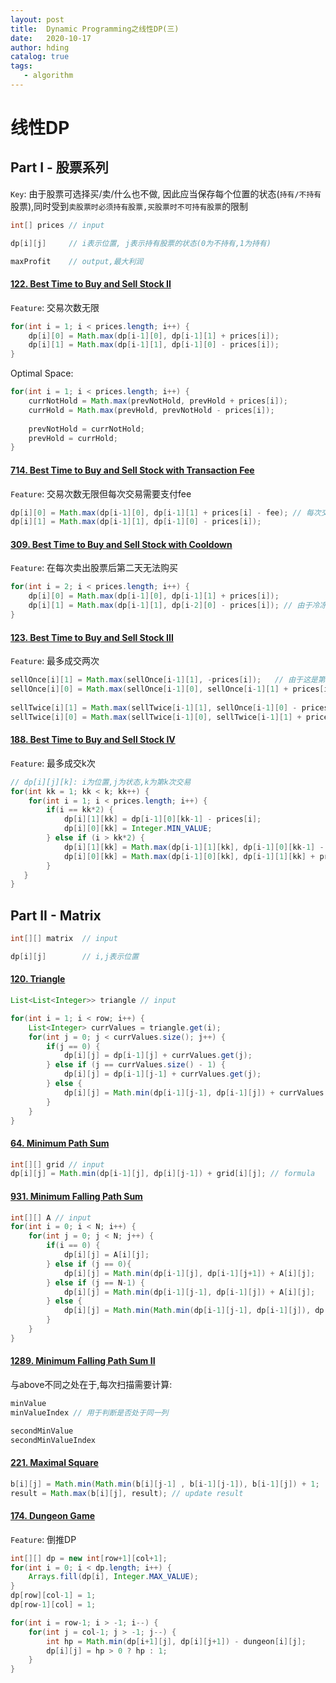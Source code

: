 ```yaml
---
layout: post
title:  Dynamic Programming之线性DP(三)
date:   2020-10-17
author: hding
catalog: true
tags:
   - algorithm
---
```

# 线性DP

## Part I - 股票系列
`Key`: 由于股票可选择买/卖/什么也不做, 因此应当保存每个位置的状态(`持有/不持有`股票),同时受到`卖股票时必须持有股票,买股票时不可持有股票`的限制
```java
int[] prices // input

dp[i][j]     // i表示位置, j表示持有股票的状态(0为不持有,1为持有)

maxProfit    // output,最大利润
```
#### [122. Best Time to Buy and Sell Stock II](https://leetcode.com/problems/best-time-to-buy-and-sell-stock-ii/)
`Feature`: 交易次数无限
```java
for(int i = 1; i < prices.length; i++) {
    dp[i][0] = Math.max(dp[i-1][0], dp[i-1][1] + prices[i]);
    dp[i][1] = Math.max(dp[i-1][1], dp[i-1][0] - prices[i]);
}

```
Optimal Space:
```java
for(int i = 1; i < prices.length; i++) {
    currNotHold = Math.max(prevNotHold, prevHold + prices[i]);
    currHold = Math.max(prevHold, prevNotHold - prices[i]);
            
    prevNotHold = currNotHold;
    prevHold = currHold;
}
```

#### [714. Best Time to Buy and Sell Stock with Transaction Fee](https://leetcode.com/problems/best-time-to-buy-and-sell-stock-with-transaction-fee/)
`Feature`: 交易次数无限但每次交易需要支付fee
```java
dp[i][0] = Math.max(dp[i-1][0], dp[i-1][1] + prices[i] - fee); // 每次交易时需要支付fee
dp[i][1] = Math.max(dp[i-1][1], dp[i-1][0] - prices[i]);
```

#### [309. Best Time to Buy and Sell Stock with Cooldown](https://leetcode.com/problems/best-time-to-buy-and-sell-stock-with-cooldown/)
`Feature`: 在每次卖出股票后第二天无法购买
```java
for(int i = 2; i < prices.length; i++) {
    dp[i][0] = Math.max(dp[i-1][0], dp[i-1][1] + prices[i]);
    dp[i][1] = Math.max(dp[i-1][1], dp[i-2][0] - prices[i]); // 由于冷冻期存在,每次购买股票时一定是从 前天 不持有股票的状态下购买,因为前天有可能卖出了股票
}
```

#### [123. Best Time to Buy and Sell Stock III](https://leetcode.com/problems/best-time-to-buy-and-sell-stock-iii/)
`Feature`: 最多成交两次
```java
sellOnce[i][1] = Math.max(sellOnce[i-1][1], -prices[i]);   // 由于这是第一次交易，即在此之前未进行过交易,因此为-prices[i]
sellOnce[i][0] = Math.max(sellOnce[i-1][0], sellOnce[i-1][1] + prices[i]);
            
sellTwice[i][1] = Math.max(sellTwice[i-1][1], sellOnce[i-1][0] - prices[i]); // 与上同理
sellTwice[i][0] = Math.max(sellTwice[i-1][0], sellTwice[i-1][1] + prices[i]);
```

#### [188. Best Time to Buy and Sell Stock IV](https://leetcode.com/problems/best-time-to-buy-and-sell-stock-iv/)
`Feature`: 最多成交k次
```java
// dp[i][j][k]: i为位置,j为状态,k为第k次交易
for(int kk = 1; kk < k; kk++) {
    for(int i = 1; i < prices.length; i++) {
        if(i == kk*2) {
            dp[i][1][kk] = dp[i-1][0][kk-1] - prices[i];
            dp[i][0][kk] = Integer.MIN_VALUE;
        } else if (i > kk*2) {
            dp[i][1][kk] = Math.max(dp[i-1][1][kk], dp[i-1][0][kk-1] - prices[i]);
            dp[i][0][kk] = Math.max(dp[i-1][0][kk], dp[i-1][1][kk] + prices[i]);
        }
   }
}
```



## Part II - Matrix 
```java
int[][] matrix  // input

dp[i][j]        // i,j表示位置
```
#### [120. Triangle](https://leetcode.com/problems/triangle/)
```java
List<List<Integer>> triangle // input

for(int i = 1; i < row; i++) {
    List<Integer> currValues = triangle.get(i);
    for(int j = 0; j < currValues.size(); j++) {
        if(j == 0) {
            dp[i][j] = dp[i-1][j] + currValues.get(j);
        } else if (j == currValues.size() - 1) {
            dp[i][j] = dp[i-1][j-1] + currValues.get(j);
        } else {
            dp[i][j] = Math.min(dp[i-1][j-1], dp[i-1][j]) + currValues.get(j);
        }
    }
}
```

#### [64. Minimum Path Sum](https://leetcode.com/problems/minimum-path-sum/)
```java
int[][] grid // input
dp[i][j] = Math.min(dp[i-1][j], dp[i][j-1]) + grid[i][j]; // formula
```

#### [931. Minimum Falling Path Sum](https://leetcode.com/problems/minimum-falling-path-sum/)
```java
int[][] A // input
for(int i = 0; i < N; i++) {
    for(int j = 0; j < N; j++) {
        if(i == 0) {
            dp[i][j] = A[i][j];
        } else if (j == 0){
            dp[i][j] = Math.min(dp[i-1][j], dp[i-1][j+1]) + A[i][j];
        } else if (j == N-1) {
            dp[i][j] = Math.min(dp[i-1][j-1], dp[i-1][j]) + A[i][j];
        } else {
            dp[i][j] = Math.min(Math.min(dp[i-1][j-1], dp[i-1][j]), dp[i-1][j+1]) + A[i][j];
        }
    }
}
```
#### [1289. Minimum Falling Path Sum II](https://leetcode.com/problems/minimum-falling-path-sum-ii/)
与above不同之处在于,每次扫描需要计算:
```java
minValue
minValueIndex // 用于判断是否处于同一列

secondMinValue
secondMinValueIndex
```

#### [221. Maximal Square](https://leetcode.com/problems/maximal-square/)
```java
b[i][j] = Math.min(Math.min(b[i][j-1] , b[i-1][j-1]), b[i-1][j]) + 1;
result = Math.max(b[i][j], result); // update result
```

#### [174. Dungeon Game](https://leetcode.com/problems/dungeon-game/)
`Feature`: 倒推DP
```java
int[][] dp = new int[row+1][col+1];
for(int i = 0; i < dp.length; i++) {
    Arrays.fill(dp[i], Integer.MAX_VALUE);
}
dp[row][col-1] = 1;
dp[row-1][col] = 1;

for(int i = row-1; i > -1; i--) {
    for(int j = col-1; j > -1; j--) {
        int hp = Math.min(dp[i+1][j], dp[i][j+1]) - dungeon[i][j];
        dp[i][j] = hp > 0 ? hp : 1;
    }
}
```